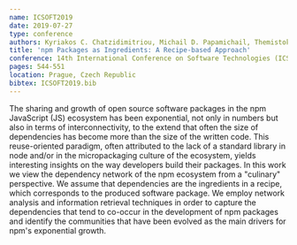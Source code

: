 ```yaml
---
name: ICSOFT2019
date: 2019-07-27
type: conference
authors: Kyriakos C. Chatzidimitriou, Michail D. Papamichail, Themistoklis Diamantopoulos, Napoleon-Christos Oikonomou and Andreas L. Symeonidis
title: 'npm Packages as Ingredients: A Recipe-based Approach'
conference: 14th International Conference on Software Technologies (ICSOFT)
pages: 544-551
location: Prague, Czech Republic
bibtex: ICSOFT2019.bib
---
```


The sharing and growth of open source software packages in the npm JavaScript (JS)
ecosystem has been exponential, not only in numbers but also in terms of interconnectivity,
to the extend that often the size of dependencies has become more than the size of the
written code. This reuse-oriented paradigm, often attributed to the lack of a standard
library in node and/or in the micropackaging culture of the ecosystem, yields interesting
insights on the way developers build their packages. In this work we view the dependency
network of the npm ecosystem from a "culinary" perspective. We assume that dependencies are
the ingredients in a recipe, which corresponds to the produced software package. We employ
network analysis and information retrieval techniques in order to capture the dependencies
that tend to co-occur in the development of npm packages and identify the communities that
have been evolved as the main drivers for npm's exponential growth.
